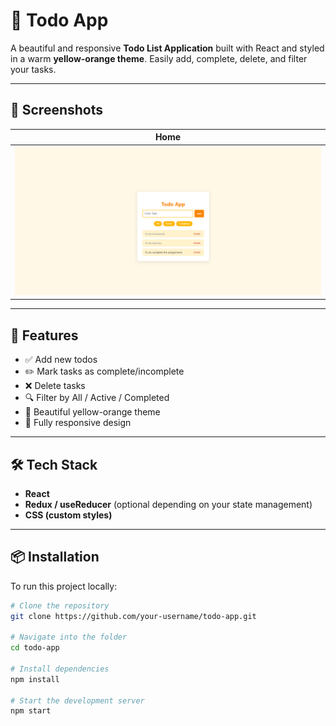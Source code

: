 # 📝 Todo App

A beautiful and responsive **Todo List Application** built with React and styled in a warm **yellow-orange theme**. Easily add, complete, delete, and filter your tasks.

---


## 📸 Screenshots

<!-- Replace the links below with your actual image URLs -->
| Home |
|------|
| ![Home Page](./image.png) |


---

## 🔧 Features

- ✅ Add new todos
- ✏️ Mark tasks as complete/incomplete
- ❌ Delete tasks
- 🔍 Filter by All / Active / Completed
- 🎨 Beautiful yellow-orange theme
- 📱 Fully responsive design

---

## 🛠️ Tech Stack

- **React**
- **Redux / useReducer** (optional depending on your state management)
- **CSS (custom styles)**

---

## 📦 Installation

To run this project locally:

```bash
# Clone the repository
git clone https://github.com/your-username/todo-app.git

# Navigate into the folder
cd todo-app

# Install dependencies
npm install

# Start the development server
npm start

